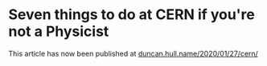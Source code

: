 # Seven things to do at CERN if you're not a Physicist

This article has now been published at [duncan.hull.name/2020/01/27/cern/](https://duncan.hull.name/2020/01/27/cern/)
<!-- incorporate suggestions from ciprian, Nicole Morgan, Alexander Spies https://www.linkedin.com/in/afspies/, Anais Rassat https://www.linkedin.com/in/anaisrassat, Matthew Chalmers https://www.linkedin.com/in/matthew-chalmers-68878ba/, eszter badinova https://www.linkedin.com/in/eszter-badinova/, jennifer https://www.linkedin.com/in/jennifer-d-a929133a/ stephanie hills https://www.linkedin.com/in/stephanie-h-074b6811/-->
